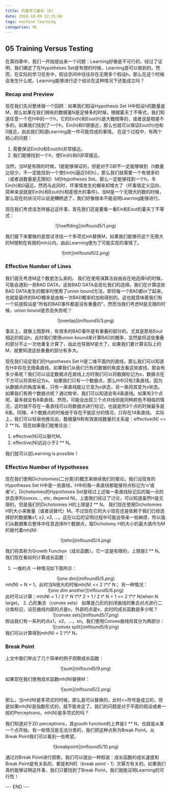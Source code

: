 ```yaml
---
title: 机器学习基石（五）
date: 2018-10-09 12:35:08
tags: machine learning
categories: ML
---
```


## 05 Training Versus Testing
在第四章中，我们一开始提出来一个问题：Learning好像是不可行的，经过了证明，我们确定了在Hypotheses Set是有限的时候，Learning是可以做到的。然而，在实际的学习任务中，假设空间中往往存在无限多个假设h，那么在这个时候会发生什么呢，Learning能够进行这个结论在这种情况下还能成立吗？
<!-- more -->

### Recap and Preview
现在我们先对整体做一个回顾：如果我们假设Hypothesis Set H中假设h的数量是M，那么如果在我们拥有的数据量N是足够多的时候，根据霍夫丁不等式，我们知道任意一个在H中的一个h，它的Ein(h)和Eout(h)是大概相等的，或者说是相差不多的。如果我们找到了一个h，Ein(h)和0很接近，那么也就可以保证Eout(h)也和0接近，由此我们知道Learning是一件可能完成的事情。
在这个过程中，有两个核心的问题：

1. 需要保证Ein(h)和Eout(h)非常接近。
2. 我们能够找到一个h，使Ein(h)和0非常接近。

当然，当M是有限的时候，1是能够保证的，但是对于2却不一定能够做到（h数量比较少，不一定能找到一个使Ein(h)逼近0的h）。那么我们就需要一个有很多的（或者说数量是无限的）h的Hypotheses Set。那么一定能够找到一个h，令Ein(h)和0逼近。然而与此同时，坏事情发生的概率却增大了（坏事情定义见四，简单来说就是Ein(h)和Eout(h)相差很大的事件)。当M是一个无限大的数的时候，那么现在的状况可以说是糟糕透了，我们好像根本不能说明Learning能够进行。

现在我们考虑该怎样接近这件事，首先我们还是要看一看Ein和Eout的霍夫丁不等式：

<div align=center> ![hoeffding](mlfound5/1.png) </div>

我们接下来要做的是尝试寻找一个多项式mh替换M，如果我们能够将这个无限大的M限制在有限的mh以内，由此Learning便为了可能实现的事情了。

<div align=center> ![mh](mlfound5/2.png) </div>

### Effective Number of Lines
我们首先考虑M这个数是怎么来的。
我们在使用演算法自由自在地选择h的时候，可能会遇到一些BAD DATA，这些BAD DATA会恶化我们的选择。我们在计算这些BAD DATA发生的概率时使用了union bound方法，即将每一个BAD都or了起来，也就是最终的BAD概率是由每一次BAD概率的加和得到的。这也就意味着我们有一个前提假设是“所有的BAD事件都是没有重叠的”。然而当我们考虑M是无限的时候，union bound是否会失败呢？

<div align=center> ![overlap](mlfound5/3.png) </div>

事实上，就像上图那样，有很多的BAD事件是有重叠的部分的，尤其是那些Eout相近的假设h，此时我们使用union bound来计算BAD的概率，显然是将这些重叠的部分不止一次地重复计算了，由此也导致M变大了。如果我们要计算实际上的M，就要知道这些重叠的部分有多大。

现在我们设定我们的Hypotheses Set H是二维平面内的直线，那么我们可以知道在H中存在无限条直线。如果我们从我们已有的数据的角度去看这些直线，那会有多少条呢？我们可以设定数据点在直线上方时我们可以将数据标记为o，数据点在下方可以将其标记为x。
如果我们只有一个数据点，那么H中只有2条直线，因为从数据点的角度来看，只有一条直线能让它变为o状态，另一条将其变为x状态。如果我们有两个数据点呢？通过枚举，我们可以知道会有4条直线。如果有3个点呢，最多就会有8条直线，然而，可能会出现三个点共线但是同种颜色不相临的情况，这时就不存在一条直线可以将数据点进行标记，也就是所3个点的时候最多是8条。同理，4个数据点的时候由于存在不能区分的情况，只存在14条直线。
实际上，我们可以轻易地推论出，数据量N和有效直线数量的关系是：effective(N) <= 2 \*\* N。现在如果我们能推论出：

1. effective(N)可以替代M。
2. effective(N)远远小于2 \*\* N。

我们就可以说Learning is possible！

### Effective Number of Hypotheses

现在我们使用Dichotomies(二分类)的概念来继续我们的推论。我们设现有的Hypotheses Set H中是一些直线，H中的每一条直线都能够将点标记为‘o’或者‘x’。Dichotomies的Hypotheses Set是经过上述每一条直线标记后的每一点的状态序列(ooxxx..., etc, depend N)。上面我们经过了讨论，可以知道虽然H是无限的，但是我们的Dichotomies H的上限是2 \*\* N。
我们现在使用Dichotomies H的大小来衡量（或者说替代）M。不过现在它的大小现在还是依赖于我们已经选择好的数据集x1, x2, x3, ...。这在以后的证明过程中可能会带来一些麻烦，所以我们从数据集合整体中任意选择N个数据点，取Dichotomy H的大小的最大值作为M的替代着mh(N):

<div align=center> ![mhn](mlfound5/4.png) </div>

我们将其称为Growth Function（成长函数）。它一定是有限的，上限是2 \*\* N。我们现在看如何计算成长函数：
1. 一维的点
一种情况如下图所示：
<div align=center> ![one dim](mlfound5/5.png) </div>
mh(N) = N + 1，此时当N很大的时候mh(N) << 2 \*\* N；
另一种情况：
<div align=center> ![one dim another](mlfound5/6.png) </div>
此时可以计算：mh(N) = 1 / 2 \* N \*\* 2 + 1 / 2 \* N + 1 << 2 \*\* N(when N large)。
2. 凸形集合（convex sets）
如果是凸形的封闭曲线的集合对点进行二分类标记，设在曲线内部的点是o，外部的点是x，此时的成长函数是多少呢？
<div align=center> ![convex sets](mlfound5/7.png) </div>
假设我们有一系列的点x1，x2，...，xn。我们使用Convex曲线将其分为两部分：
<div align=center> ![convex split](mlfound5/8.png) </div>
我们可以计算得到mh(N) = 2 \*\* N。

### Break Point
上文中我们举出了几个简单的例子观察成长函数：

<div align=center> ![sum](mlfound5/9.png) </div>

如果现在我们使用成长函数mh(N)替换M：

<div align=center> ![sum](mlfound5/2.png) </div>

那么，当mh(N)是多项式的时候，那么是可以替换的，此时<=符号是成立的，但是如果mh(N)是指数形式的，就不能肯定了。我们的问题是对于平面的假设或者一般的Perceptrons，mh(N)是多项式的吗？

我们知道对于2D perceptrons，其grouth function的上界是2 \*\* N，也就是从某一个点开始，有一些情况是无法分类的，我们把这种点称为Break Point。从Break Point我们可以看到一些希望。

<div align=center> ![breakpoint](mlfound5/10.png) </div>

通过对Break Point进行观察，我们可以提出一种假说：成长函数的成长速度和Break Point是有关系的，都是和N的（break point - 1）次幂方有关的。如果我们真的能够证明这件事，我们只要找到了Break Point，我们就能证明Learning的可行性！


--- END ---

